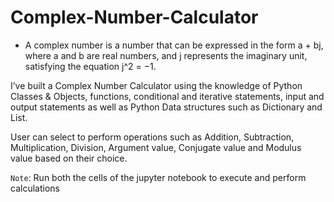 # Complex-Number-Calculator

- A complex number is a number that can be expressed in the form a + bj, where a and b are real numbers, and j represents the imaginary unit, satisfying the equation j^2 = −1.

I’ve built a Complex Number Calculator using the knowledge of Python Classes & Objects, functions, conditional  and iterative statements, input and output statements as well as Python Data structures such as Dictionary and List.

User can select to perform operations such as Addition, Subtraction, Multiplication, Division, Argument value, Conjugate value and Modulus value based on their choice.

`Note`: Run both the cells of the jupyter notebook to execute and perform calculations
